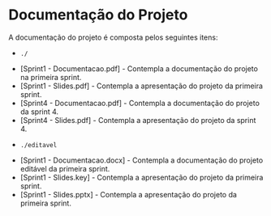 # Documentação do Projeto

A documentação do projeto é composta pelos seguintes itens: 

* `./`
- [Sprint1 - Documentacao.pdf] - Contempla a documentação do projeto na primeira sprint.
- [Sprint1 - Slides.pdf] - Contempla a apresentação do projeto da primeira sprint.
- [Sprint4 - Documentacao.pdf] - Contempla a documentação do projeto da sprint 4.
- [Sprint4 - Slides.pdf] - Contempla a apresentação do projeto da sprint 4.

* `./editavel`
- [Sprint1 - Documentacao.docx] - Contempla a documentação do projeto editável da primeira sprint.
- [Sprint1 - Slides.key] - Contempla a apresentação do projeto da primeira sprint.
- [Sprint1 - Slides.pptx] - Contempla a apresentação do projeto da primeira sprint.
